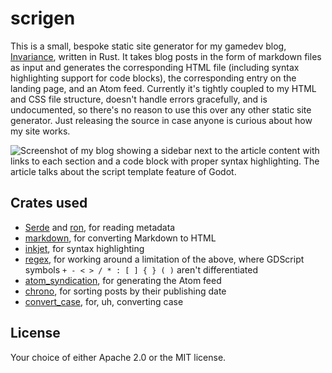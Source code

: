 # scrigen

This is a small, bespoke static site generator for my gamedev blog, [Invariance](https://rie.codeberg.page), written in Rust. It takes blog posts in the form of markdown files as input and generates the corresponding HTML file (including syntax highlighting support for code blocks), the corresponding entry on the landing page, and an Atom feed. Currently it's tightly coupled to my HTML and CSS file structure, doesn't handle errors gracefully, and is undocumented, so there's no reason to use this over any other static site generator. Just releasing the source in case anyone is curious about how my site works.

![Screenshot of my blog showing a sidebar next to the article content with links to each section and a code block with proper syntax highlighting. The article talks about the script template feature of Godot.](https://github.com/user-attachments/assets/daa78aed-68be-4657-89ea-8365b8d93834)

## Crates used
- [Serde](https://crates.io/crates/serde) and [ron](https://crates.io/crates/ron), for reading metadata
- [markdown](https://crates.io/crates/markdown), for converting Markdown to HTML
- [inkjet](https://crates.io/crates/inkjet), for syntax highlighting
- [regex](https://crates.io/crates/regex), for working around a limitation of the above, where GDScript symbols `+ - < > / * : [ ] { } ( )` aren't differentiated
- [atom_syndication](https://crates.io/crates/atom_syndication), for generating the Atom feed
- [chrono](https://crates.io/crates/chrono), for sorting posts by their publishing date
- [convert_case](https://docs.rs/convert_case/latest/convert_case/), for, uh, converting case

## License
Your choice of either Apache 2.0 or the MIT license.
